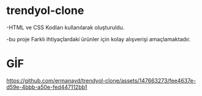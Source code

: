 ﻿# trendyol-clone

 -HTML ve CSS Kodları kullanılarak oluşturuldu.

 -bu proje Farklı ihtiyaçlardaki ürünler için kolay alışverişi amaçlamaktadır.

 # GİF

 


https://github.com/ermanayd/trendyol-clone/assets/147663273/fee4637e-d59e-4bbb-a50e-fed447112bb1









